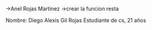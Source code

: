 ->Anel Rojas Martinez
->crear la funcion resta



Nombre: Diego Alexis Gil Rojas
Estudiante de cs, 21 años
